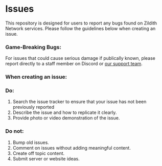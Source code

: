 Issues
=====

This repository is designed for users to report any bugs found on Zildith Network services. Please follow the guidelines below when creating an issue.

### Game-Breaking Bugs:

For issues that could cause serious damage if publically known, please report directly to a staff member on Discord or [our support team](mailto:info@avicus.net).

### When creating an issue:

### Do: 

1. Search the issue tracker to ensure that your issue has not been previously reported
2. Describe the issue and how to replicate it clearly.
3. Provide photo or video demonstration of the issue.

### Do not:

1. Bump old issues.
2. Comment on issues without adding meaningful content.
3. Create off topic content.
4. Submit server or website ideas. 
